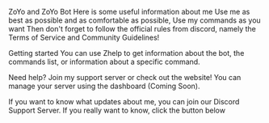ZoYo and ZoYo Bot Here is some useful information about me
Use me as best as possible and as comfortable as possible, Use my commands as you want Then don't forget to follow the official rules from discord, namely the Terms of Service and Community Guidelines!

Getting started
You can use Zhelp to get information about the bot, the commands list, or information about a specific command.

Need help?
Join my support server or check out the website!
You can manage your server using the dashboard (Coming Soon).

If you want to know what updates about me, you can join our Discord Support Server. If you really want to know, click the button below
